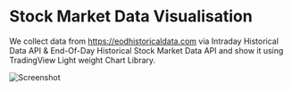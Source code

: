 # Stock Market Data Visualisation
We collect data from https://eodhistoricaldata.com via Intraday Historical Data API & End-Of-Day Historical Stock Market Data API and show it using TradingView Light weight Chart Library.

![Screenshot](https://reasadazim.com/wp-content/uploads/2023/03/Screenshot-2023-03-15-233059.png)
